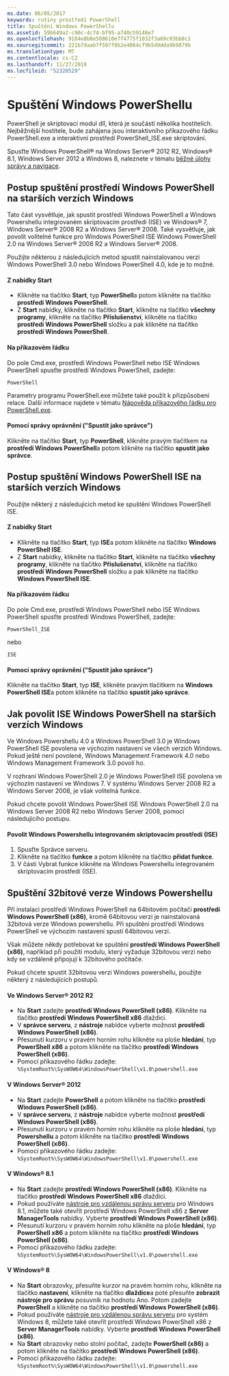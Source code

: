 ```yaml
---
ms.date: 06/05/2017
keywords: rutiny prostředí PowerShell
title: Spuštění Windows PowerShellu
ms.assetid: 59b649a2-c90c-4cf4-bf95-a740c59148e7
ms.openlocfilehash: 9184e8b0e508610e7f4775f1032f3a69c93bb8c1
ms.sourcegitcommit: 221b7daab7f597f8b2e4864cf9b5d9dda9b9879b
ms.translationtype: MT
ms.contentlocale: cs-CZ
ms.lasthandoff: 11/27/2018
ms.locfileid: "52320529"
---
```

# <a name="starting-windows-powershell"></a>Spuštění Windows PowerShellu
PowerShell je skriptovací modul dll, která je součástí několika hostitelích.  Nejběžnější hostitele, bude zahájena jsou interaktivního příkazového řádku PowerShell.exe a interaktivní prostředí PowerShell_ISE.exe skriptování.

Spusťte Windows PowerShell® na Windows Server® 2012 R2, Windows® 8.1, Windows Server 2012 a Windows 8, naleznete v tématu [běžné úlohy správy a navigace](https://technet.microsoft.com/library/hh831491.aspx).

## <a name="how-to-start-windows-powershell-on-earlier-versions-of-windows"></a>Postup spuštění prostředí Windows PowerShell na starších verzích Windows

Tato část vysvětluje, jak spustit prostředí Windows PowerShell a Windows Powershellu integrovaném skriptovacím prostředí (ISE) ve Windows® 7, Windows Server® 2008 R2 a Windows Server® 2008. Také vysvětluje, jak povolit volitelné funkce pro Windows PowerShell ISE Windows PowerShell 2.0 na Windows Server® 2008 R2 a Windows Server® 2008.

Použijte některou z následujících metod spustit nainstalovanou verzi Windows PowerShell 3.0 nebo Windows PowerShell 4.0, kde je to možné.

#### <a name="from-the-start-menu"></a>Z nabídky Start

- Klikněte na tlačítko **Start**, typ **PowerShell**a potom klikněte na tlačítko **prostředí Windows PowerShell**.
- Z **Start** nabídky, klikněte na tlačítko **Start**, klikněte na tlačítko **všechny programy**, klikněte na tlačítko **Příslušenství**, klikněte na tlačítko **prostředí Windows PowerShell**  složku a pak klikněte na tlačítko **prostředí Windows PowerShell**.

#### <a name="at-the-command-prompt"></a>Na příkazovém řádku

Do pole Cmd.exe, prostředí Windows PowerShell nebo ISE Windows PowerShell spusťte prostředí Windows PowerShell, zadejte:

```
PowerShell
```

Parametry programu PowerShell.exe můžete také použít k přizpůsobení relace. Další informace najdete v tématu [Nápověda příkazového řádku pro PowerShell.exe](../core-powershell/console/PowerShell.exe-Command-Line-Help.md).

#### <a name="with-administrative-privileges-run-as-administrator"></a>Pomocí správy oprávnění ("Spustit jako správce")

Klikněte na tlačítko **Start**, typ **PowerShell**, klikněte pravým tlačítkem na **prostředí Windows PowerShell**a potom klikněte na tlačítko **spustit jako správce**.

## <a name="how-to-start-windows-powershell-ise-on-earlier-releases-of-windows"></a>Postup spuštění Windows PowerShell ISE na starších verzích Windows

Použijte některý z následujících metod ke spuštění Windows PowerShell ISE.

#### <a name="from-the-start-menu"></a>Z nabídky Start

- Klikněte na tlačítko **Start**, typ **ISE**a potom klikněte na tlačítko **Windows PowerShell ISE**.
- Z **Start** nabídky, klikněte na tlačítko **Start**, klikněte na tlačítko **všechny programy**, klikněte na tlačítko **Příslušenství**, klikněte na tlačítko **prostředí Windows PowerShell**  složku a pak klikněte na tlačítko **Windows PowerShell ISE**.

#### <a name="at-the-command-prompt"></a>Na příkazovém řádku

Do pole Cmd.exe, prostředí Windows PowerShell nebo ISE Windows PowerShell spusťte prostředí Windows PowerShell, zadejte:

```
PowerShell_ISE
```

nebo

```
ISE
```

#### <a name="with-administrative-privileges-run-as-administrator"></a>Pomocí správy oprávnění ("Spustit jako správce")

Klikněte na tlačítko **Start**, typ **ISE**, klikněte pravým tlačítkem na **Windows PowerShell ISE**a potom klikněte na tlačítko **spustit jako správce**.

## <a name="how-to-enable-windows-powershell-ise-on-earlier-releases-of-windows"></a>Jak povolit ISE Windows PowerShell na starších verzích Windows

Ve Windows Powershellu 4.0 a Windows PowerShell 3.0 je Windows PowerShell ISE povolena ve výchozím nastavení ve všech verzích Windows. Pokud ještě není povolené, Windows Management Framework 4.0 nebo Windows Management Framework 3.0 povolí ho.

V rozhraní Windows PowerShell 2.0 je Windows PowerShell ISE povolena ve výchozím nastavení ve Windows 7. V systému Windows Server 2008 R2 a Windows Server 2008, je však volitelná funkce.

Pokud chcete povolit Windows PowerShell ISE Windows PowerShell 2.0 na Windows Server 2008 R2 nebo Windows Server 2008, pomocí následujícího postupu.

#### <a name="to-enable-windows-powershell-integrated-scripting-environment-ise"></a>Povolit Windows Powershellu integrovaném skriptovacím prostředí (ISE)

1. Spusťte Správce serveru.
2. Klikněte na tlačítko **funkce** a potom klikněte na tlačítko **přidat funkce**.
3. V části Vybrat funkce klikněte na Windows Powershellu integrovaném skriptovacím prostředí (ISE).

## <a name="starting-the-32-bit-version-of-windows-powershell"></a>Spuštění 32bitové verze Windows Powershellu

Při instalaci prostředí Windows PowerShell na 64bitovém počítači **prostředí Windows PowerShell (x86)**, kromě 64bitovou verzi je nainstalovaná 32bitová verze Windows powershellu. Při spuštění prostředí Windows PowerShell ve výchozím nastavení spustí 64bitovou verzi.

Však můžete někdy potřebovat ke spuštění **prostředí Windows PowerShell (x86)**, například při použití modulu, který vyžaduje 32bitovou verzi nebo kdy se vzdáleně připojují k 32bitového počítače.

Pokud chcete spustit 32bitovou verzi Windows powershellu, použijte některý z následujících postupů.

#### <a name="in-windows-server-2012-r2"></a>Ve Windows Server® 2012 R2

- Na **Start** zadejte **prostředí Windows PowerShell (x86)**. Klikněte na tlačítko **prostředí Windows PowerShell x86** dlaždici.
- V **správce serveru**, z **nástroje** nabídce vyberte možnost **prostředí Windows PowerShell (x86)**.
- Přesunutí kurzoru v pravém horním rohu klikněte na ploše **hledání**, typ **PowerShell x86** a potom klikněte na tlačítko **prostředí Windows PowerShell (x86)**.
- Pomocí příkazového řádku zadejte: `%SystemRoot%\SysWOW64\WindowsPowerShell\v1.0\powershell.exe`

#### <a name="in-windows-server-2012"></a>V Windows Server® 2012

- Na **Start** zadejte **PowerShell** a potom klikněte na tlačítko **prostředí Windows PowerShell (x86)**.
- V **správce serveru**, z **nástroje** nabídce vyberte možnost **prostředí Windows PowerShell (x86)**.
- Přesunutí kurzoru v pravém horním rohu klikněte na ploše **hledání**, typ **Powershellu** a potom klikněte na tlačítko **prostředí Windows PowerShell (x86)**.
- Pomocí příkazového řádku zadejte: `%SystemRoot%\SysWOW64\WindowsPowerShell\v1.0\powershell.exe`

#### <a name="in-windows-81"></a>V Windows® 8.1

- Na **Start** zadejte **prostředí Windows PowerShell (x86)**. Klikněte na tlačítko **prostředí Windows PowerShell x86** dlaždici.
- Pokud používáte [nástroje pro vzdálenou správu serveru](https://go.microsoft.com/fwlink/?LinkID=304145) pro Windows 8.1, můžete také otevřít prostředí Windows PowerShell x86 z **Server ManagerTools** nabídky.
  Vyberte **prostředí Windows PowerShell (x86)**.
- Přesunutí kurzoru v pravém horním rohu klikněte na ploše **hledání**, typ **PowerShell x86** a potom klikněte na tlačítko **prostředí Windows PowerShell (x86)**.
- Pomocí příkazového řádku zadejte: `%SystemRoot%\SysWOW64\WindowsPowerShell\v1.0\powershell.exe`

#### <a name="in-windows-8"></a>V Windows® 8

- Na **Start** obrazovky, přesuňte kurzor na pravém horním rohu, klikněte na tlačítko **nastavení**, klikněte na tlačítko **dlaždice**a poté přesuňte **zobrazit nástroje pro správu** posuvník na hodnotu Ano. Potom zadejte **PowerShell** a klikněte na tlačítko **prostředí Windows PowerShell (x86)**.
- Pokud používáte [nástroje pro vzdálenou správu serveru](https://www.microsoft.com/download/details.aspx?id=28972) pro systém Windows 8, můžete také otevřít prostředí Windows PowerShell x86 z **Server ManagerTools** nabídky. Vyberte **prostředí Windows PowerShell (x86)**.
- Na **Start** obrazovky nebo stolní počítač, zadejte **PowerShell (x86)** a potom klikněte na tlačítko **prostředí Windows PowerShell (x86)**.
- Pomocí příkazového řádku zadejte: `%SystemRoot%\SysWOW64\WindowsPowerShell\v1.0\powershell.exe`